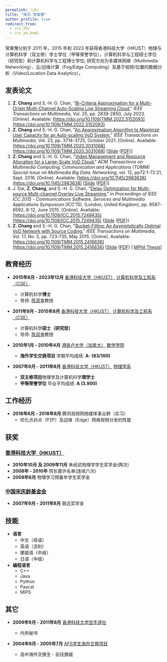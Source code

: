 ```yaml
---
permalink: /zh/
title: "简历-常章豫"
author_profile: true
redirect_from:
  - /cv_zh/
  - /cv_zh.html
---
```


常章豫分别于 2011 年，2015 年和 2023 年获得香港科技大学（HKUST）物理与计算机科学（双主修）学士学位（甲等荣誉学位），计算机科学与工程硕士学位（研究型）和计算机科学与工程博士学位; 研究方向为多媒体网络（Multimedia Networking）、云/边缘计算（Fog/Edge Computing）及基于视频/位置的数据分析（Video/Location Data Analytics）。

## 发表论文

1. **Z. Chang** and S.-H. G. Chan, "[Bi-Criteria Approximation for a Multi-Origin Multi-Channel Auto-Scaling Live Streaming Cloud](http://www.cse.ust.hk/~gchan/papers/TMM23_COCOS.pdf)," *IEEE Transactions on Multimedia*, Vol. 25, pp. 2839-2850, July 2023. \[Online\]. Available: [https://doi.org/10.1109/TMM.2022.3152093](https://doi.org/10.1109/TMM.2022.3152093)
2. **Z. Chang** and S.-H. G. Chan, "[An Approximation Algorithm to Maximize User Capacity for an Auto-scaling VoD System](http://www.cse.ust.hk/~gchan/papers/TMM21_AVARDO.pdf)," *IEEE Transactions on Multimedia*, Vol. 23, pp. 3714-3725, October 2021. \[Online\]. Available: [https://doi.org/10.1109/TMM.2020.3031068](https://doi.org/10.1109/TMM.2020.3031068) \[[Slide](files\AVARDO\AVARDO.pptx) ([PDF](files\AVARDO\AVARDO.pdf))\]
3. **Z. Chang**  and S.-H. G. Chan, "[Video Management and Resource Allocation for a Large-Scale VoD Cloud](http://www.cse.ust.hk/~gchan/papers/TOMM16_RAVO.pdf)," *ACM Transactions on Multimedia Computing, Communication and Applications (TOMM) Special Issue on Multimedia Big Data: Networking*, vol. 12, pp72:1-72:21, Sept. 2016. \[Online\]. Available: [https://doi.org/10.1145/2983638](https://doi.org/10.1145/2983638) \[[Slide](files\RAVO\RAVO.pptx) ([PDF](files\RAVO\RAVO.pdf))\]
4. J. Dai, **Z. Chang**, and S.-H. G. Chan, "[Delay Optimization for Multi-source Multi-channel Overlay Live Streaming](http://www.cse.ust.hk/~gchan/papers/ICC15_MSMC.pdf)," in *Proceedings of IEEE ICC 2015 - Communications Software, Services and Multimedia Applications Symposium (ICC'15)*, (London, United Kingdom), pp. 8587-8592, 8-12, June 2015. \[Online\]. Available: [https://doi.org/10.1109/ICC.2015.7249435](https://doi.org/10.1109/ICC.2015.7249435) \[[Slide](files\COMMOS\COMMOS.pptx) ([PDF](files\COMMOS\COMMOS.pdf))\]
5. **Z. Chang** and S.-H. G. Chan, "[Bucket-Filling: An Asymptotically Optimal VoD Network with Source Coding](http://www.cse.ust.hk/~gchan/papers/TMM15_BF.pdf)," *IEEE Transactions on Multimedia*, Vol. 17, No. 5, pp. 723-735, May 2015. \[Online\]. Available: [https://doi.org/10.1109/TMM.2015.2416636](https://doi.org/10.1109/TMM.2015.2416636) \[[Slide](files\bucket_filling\BucketFilling2.pptx) ([PDF](files\bucket_filling\BucketFilling2.pdf)) \| [MPhil Thesis](files\bucket_filling\thesis.pdf)\]

## 教育经历

* **2015年8月 - 2023年12月** [香港科技大学（HKUST）](http://www.ust.hk/) [计算机科学及工程系（CSE）](http://www.cse.ust.hk)
  * 计算机科学**博士**
  * 导师: [陈双幸](http://www.cse.ust.hk/~gchan/)教授

* **2011年9月 - 2015年8月** [香港科技大学（HKUST）](http://www.ust.hk/) [计算机科学及工程系（CSE）](http://www.cse.ust.hk)
  * 计算机科学**硕士（研究型）**
  * 导师: [陈双幸](http://www.cse.ust.hk/~gchan/)教授

* **2010年1月 - 2010年4月** [滑铁卢大学（加拿大）](https://uwaterloo.ca/) [数学学院](https://uwaterloo.ca/math/)
  * **海外学生交换项目** 学期平均成绩: **A- (83/100)**

* **2007年9月 - 2011年8月** [香港科技大学（HKUST）](http://www.ust.hk/) [物理学系](http://physics.ust.hk/)
  * **双主修项目**物理学及计算机科学**理学士**
  * **甲等荣誉学位** 毕业平均成绩: **A (3.900)**

## 工作经历

* **2018年6月 - 2018年8月** 腾讯视频网络媒体事业群（实习）
  * 优化点对点（P2P）及边缘（Edge）网络视频分发的性能

## 获奖

### [香港科技大学（HKUST）](http://www.ust.hk/)

* **2010年10月 及 2009年11月** 朱经武物理学学生奖学金(两次)
* **2008年 - 2010年** 院长嘉许名单(连续六次)
* **2008年8月** 物理学习预备年学生奖学金

### [中国宋庆龄基金会](http://www.sclf.org/)

* **2007年9月 - 2011年8月** 致远奖学金
  
## 技能

* **语言**
  * 中文（母语）
  * 英语（流利）
  * 挪威语（中级）
  * 日语（中级）
* **编程语言**
  * C++
  * Java
  * Python
  * Pascal
  * MIPS

## 其它

* **2009年9月 - 2011年8月** [香港科技大学空手道社](https://www.facebook.com/hkustkaratedo/)
  * 内务秘书

* **2004年9月 - 2005年7月** [AFS学生海外交换项目](https://afs.org/)
  * 高中海外交换生 - 前往挪威

